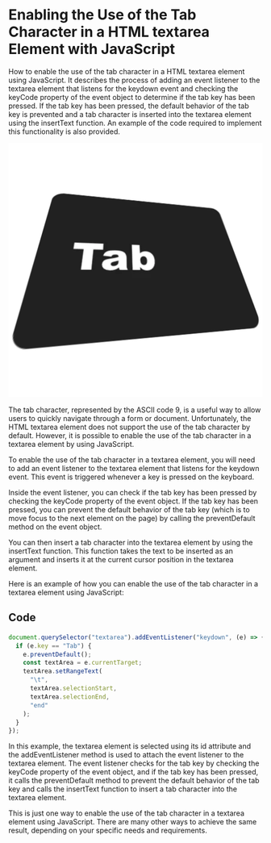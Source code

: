 # Enabling the Use of the Tab Character in a HTML textarea Element with JavaScript

How to enable the use of the tab character in a HTML textarea element using JavaScript. It describes the process of adding an event listener to the textarea element that listens for the keydown event and checking the keyCode property of the event object to determine if the tab key has been pressed. If the tab key has been pressed, the default behavior of the tab key is prevented and a tab character is inserted into the textarea element using the insertText function. An example of the code required to implement this functionality is also provided.

![A picture of the keyboard key tab](./tab.webp)

The tab character, represented by the ASCII code 9, is a useful way to allow users to quickly navigate through a form or document. Unfortunately, the HTML textarea element does not support the use of the tab character by default. However, it is possible to enable the use of the tab character in a textarea element by using JavaScript.

To enable the use of the tab character in a textarea element, you will need to add an event listener to the textarea element that listens for the keydown event. This event is triggered whenever a key is pressed on the keyboard.

Inside the event listener, you can check if the tab key has been pressed by checking the keyCode property of the event object. If the tab key has been pressed, you can prevent the default behavior of the tab key (which is to move focus to the next element on the page) by calling the preventDefault method on the event object.

You can then insert a tab character into the textarea element by using the insertText function. This function takes the text to be inserted as an argument and inserts it at the current cursor position in the textarea element.

Here is an example of how you can enable the use of the tab character in a textarea element using JavaScript:

## Code

```javascript
document.querySelector("textarea").addEventListener("keydown", (e) => {
  if (e.key == "Tab") {
    e.preventDefault();
    const textArea = e.currentTarget;
    textArea.setRangeText(
      "\t",
      textArea.selectionStart,
      textArea.selectionEnd,
      "end"
    );
  }
});
```

In this example, the textarea element is selected using its id attribute and the addEventListener method is used to attach the event listener to the textarea element. The event listener checks for the tab key by checking the keyCode property of the event object, and if the tab key has been pressed, it calls the preventDefault method to prevent the default behavior of the tab key and calls the insertText function to insert a tab character into the textarea element.

This is just one way to enable the use of the tab character in a textarea element using JavaScript. There are many other ways to achieve the same result, depending on your specific needs and requirements.
